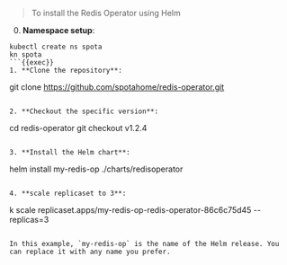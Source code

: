 > To install the Redis Operator using Helm

0. **Namespace setup**:

```
kubectl create ns spota
kn spota
```{{exec}}
1. **Clone the repository**:

```
git clone https://github.com/spotahome/redis-operator.git
```{{exec}}

2. **Checkout the specific version**:

```
cd redis-operator
git checkout v1.2.4
```{{exec}}

3. **Install the Helm chart**:

```
helm install my-redis-op ./charts/redisoperator
```{{exec}}

4. **scale replicaset to 3**:

```
k scale replicaset.apps/my-redis-op-redis-operator-86c6c75d45  --replicas=3
```{{exec}}

In this example, `my-redis-op` is the name of the Helm release. You can replace it with any name you prefer.
